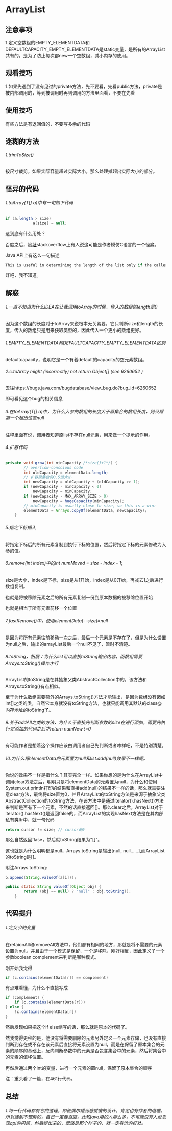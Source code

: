 # ArrayList

## 注意事项

1.定义空数组的EMPTY_ELEMENTDATA和DEFAULTCAPACITY_EMPTY_ELEMENTDATA是static变量，是所有的ArrayList共有的，是为了防止每次都new一个空数组，减小内存的使用。

## 观看技巧

1.如果先遇到了没有见过的private方法，先不要看，先看public方法，private是被内部调用的，等到被调用时再到调用的方法里面看，不要在先看

## 使用技巧

有些方法是有返回值的，不要写多余的代码

## 迷糊的方法

###### 1.trimToSize()

按尺寸裁剪，如果实际容量超过实际大小，那么处理掉超出实际大小的部分。

## 怪异的代码

###### 1.toArray(T[] a)中有一句如下代码

```java
if (a.length > size)
            a[size] = null;
```

这到底有什么用处？

百度之后，[地址](https://segmentfault.com/q/1010000023077372)stackoverflow上有人说这可能是作者模仿C语言的一个怪癖。

Java API上有这么一句描述

```java
This is useful in determining the length of the list only if the caller knows that the list does not contain any null elements.译：只有当调用者知道列表不包含任何null元素时，这个操作可以确顶列表的长度。
```

好吧，我不知道。

## 解惑

###### 1.一直不知道为什么IDEA在让我调用toArray的时候，传入的数组的length是0

因为这个数组的长度对于toArray来说根本无关紧要，它只判断size和length的长度，传入的数组只是用来获取类型的，因此传入一个更小的数组更好。

###### 1.EMPTY_ELEMENTDATA和DEFAULTCAPACITY_EMPTY_ELEMENTDATA区别

defaultcapacity，说明它是一个有着default的capacity的空元素数组。

###### 2.c.toArray might (incorrectly) not return Object[] (see 6260652	)

去往https://bugs.java.com/bugdatabase/view_bug.do?bug_id=6260652

即可看见这个bug的相关信息

###### 3.在toArray(T[] a)中，为什么入参的数组的长度大于原集合的数组长度，则只将第一个超出位置null

注释里面有说，调用者知道原list不存在null元素，用来做一个提示的作用。

###### 4.扩容代码

```java
private void grow(int minCapacity /*size()+1*/) {
        // overflow-conscious code
        int oldCapacity = elementData.length;
    	// 扩容原集合的0.5倍大小
        int newCapacity = oldCapacity + (oldCapacity >> 1);
        if (newCapacity - minCapacity < 0)
            newCapacity = minCapacity;
        if (newCapacity - MAX_ARRAY_SIZE > 0)
            newCapacity = hugeCapacity(minCapacity);
        // minCapacity is usually close to size, so this is a win:
        elementData = Arrays.copyOf(elementData, newCapacity);
    }
```

###### 5.指定下标插入

将指定下标后的所有元素复制到执行下标的位置，然后将指定下标的元素修改为入参的值。

###### 6.remove(int index)中的int numMoved = size - index - 1;

size是大小，index是下标，size是从1开始，index是从0开始，再减去1之后进行数组复制。

也就是将被移除元素之后的所有元素复制一份到原本数据的被移除位置开始

也就是相当于所有元素前移一个位置

###### 7.fastRemove()中，使用elementData[--size]=null

是因为将所有元素往前移动一次之后，最后一个元素是不存在了，但是为什么设置为null之后，输出的arrayList最后一个null不见了，暂时不清楚。

###### 8.toString，拓展：为什么list可以直接toString输出内容，而数组需要Arrays.toString()操作才行

ArrayList的toString是在其抽象父类AbstractCollection中的，该方法和Arrays.toString()有点相似。

至于为什么数组需要额外的Arrays.toString()方法才能输出，是因为数组没有诸如int[]之类的类，自然它本身就没有toString方法，也就只能调用其默认的class@内存地址的toString了。

###### 9.关于addAll之类的方法，为什么不直接先判断参数的size在进行添加，而要先执行完添加的代码之后才return numNew !=0

有可能作者是想着这个操作应该由调用者自己先判断或者咋样吧，不是特别清楚。

###### 10.为什么将elementData的元素置为null和list.add(null)效果不一样呢。

你说的效果不一样是指什么？其实完全一样。如果你想的是为什么在ArrayList中调用clear方法之后，明明只是将elementData的元素置为null，为什么和使用System.out.println打印的结果和直接add(null)的结果不一样的话，那么就需要注意clear方法，最终将size置为0，并且ArrayList的toString方法是来源于抽象父类AbstractCollection的toString方法，在该方法中是通过iterator().hasNext()方法来判断是否有下一个元素，不然的话直接返回[]。那么clear之后，ArrayList对于iterator().hasNext()是返回false的，而ArrayList的实现hasNext方法是在其内部私有类Itr中，就一句代码

```java
return cursor != size; // cursor是0
```

那么自然返回flase，然后就toString结果为"[]"。

这也就是为什么明明都是null，Arrays.toString是输出[null, null……],而ArrayList的toString是[]。

附注Arrays.toString:

```java
b.append(String.valueOf(a[i]));
```

```java
public static String valueOf(Object obj) {
        return (obj == null) ? "null" : obj.toString();
    }
```





## 代码提升

###### 1.定义少的变量

在retaionAll和removeAll方法中，他们都有相同的地方，那就是将不需要的元素设置为null。并且由于一个模式是保留，一个是移除，刚好相反，因此定义了一个参数boolean complement来判断是哪种模式。

刚开始我觉得

```java
if (c.contains(elementData[r]) == complement)
```

有点难看懂，为什么不直接写成

```java
if (complement) {
    if (c.contains(elementData[r]))
} else {
    !c.contains(elementData[r])
}
```

然后发现如果把这个if else缩写的话，那么就是原本的代码了。

然我觉得更秒的是，他没有将需要删除的元素另外定义一个元素存储，也没有直接判断到存在或不存在该元素后直接将元素设置为null，而是在保留了原本集合的元素的顺序的基础上，反向判断参数中的元素是否包含集合中的元素，然后将集合中的元素的值移位置。

再然后通过两个int的变量，进行一个元素的置null，保留了原本集合的顺序









注：重头看了一篇，在461行代码。



## 总结

###### 1.每一行代码都有它的道理，即使偶尔碰到感觉傻的设计，肯定也有作者的道理。所以遇到不理解的，自己一定要百度，比较java用的人那么多，不可能说有人没发现api的问题，然后提出来的，既然是那个样子的，就一定有他的好处。

